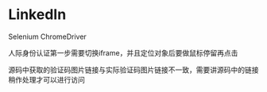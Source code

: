 # LinkedIn

Selenium ChromeDriver

人际身份认证第一步需要切换iframe，并且定位对象后要做鼠标停留再点击

源码中获取的验证码图片链接与实际验证码图片链接不一致，需要讲源码中的链接稍作处理才可以进行访问

